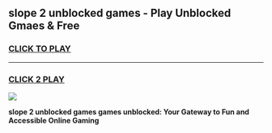 
## slope 2 unblocked games - Play Unblocked Gmaes & Free
<h3>
<a href="https://news.freeplayer.one?title=slope_2_unblocked_games&ref=16F">CLICK TO PLAY</a></h3>
<hr>

<h3>
<a href="https://news.freeplayer.one?title=slope_2_unblocked_games&ref=16F">CLICK 2 PLAY</a>
  
</h3>

<a href="https://news.freeplayer.one?title=slope_2_unblocked_games&ref=16F/"><img src="https://clearcache.store/games.png"></a>


**slope 2 unblocked games games unblocked: Your Gateway to Fun and Accessible Online Gaming**
